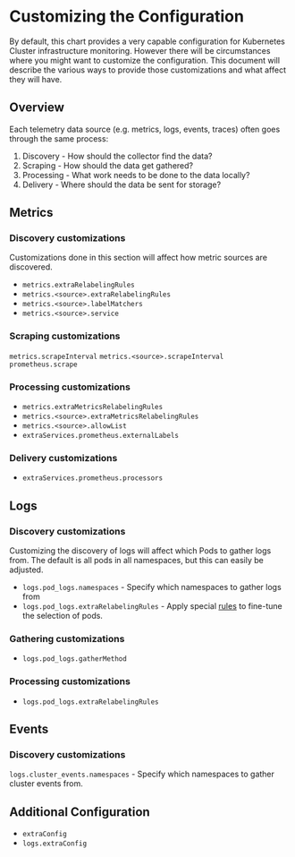# Customizing the Configuration

By default, this chart provides a very capable configuration for Kubernetes Cluster infrastructure monitoring. However
there will be circumstances where you might want to customize the configuration. This document will describe the various
ways to provide those customizations and what affect they will have.

## Overview

Each telemetry data source (e.g. metrics, logs, events, traces) often goes through the same process:
1. Discovery - How should the collector find the data?
2. Scraping - How should the data get gathered?
3. Processing - What work needs to be done to the data locally?
4. Delivery - Where should the data be sent for storage?


## Metrics

### Discovery customizations

Customizations done in this section will affect how metric sources are discovered.

* ```metrics.extraRelabelingRules```
* ```metrics.<source>.extraRelabelingRules```
* ```metrics.<source>.labelMatchers```
* ```metrics.<source>.service```

### Scraping customizations

```metrics.scrapeInterval```
```metrics.<source>.scrapeInterval```
```prometheus.scrape```

### Processing customizations

* ```metrics.extraMetricsRelabelingRules```
* ```metrics.<source>.extraMetricsRelabelingRules```
* ```metrics.<source>.allowList```
* ```extraServices.prometheus.externalLabels```

### Delivery customizations

* ```extraServices.prometheus.processors```

## Logs

### Discovery customizations

Customizing the discovery of logs will affect which Pods to gather logs from. The default is all pods in all namespaces,
but this can easily be adjusted.

* ```logs.pod_logs.namespaces``` - Specify which namespaces to gather logs from
* ```logs.pod_logs.extraRelabelingRules``` - Apply special [rules](https://grafana.com/docs/agent/latest/flow/reference/components/discovery.relabel/#rule-block) to fine-tune the selection of pods.

### Gathering customizations

* ```logs.pod_logs.gatherMethod```

### Processing customizations

* ```logs.pod_logs.extraRelabelingRules```

## Events

### Discovery customizations

```logs.cluster_events.namespaces``` - Specify which namespaces to gather cluster events from.

## Additional Configuration



* `extraConfig`
* `logs.extraConfig`
